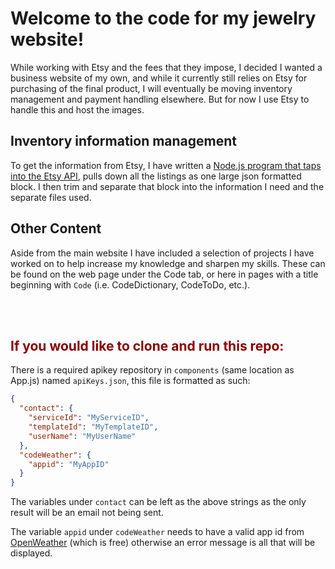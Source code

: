 # Welcome to the code for my jewelry website!

While working with Etsy and the fees that they impose, I decided I wanted a business website of my own, and while it currently still relies on Etsy for purchasing of the final product, I will eventually be moving inventory management and payment handling elsewhere. But for now I use Etsy to handle this and host the images.

## Inventory information management

To get the information from Etsy, I have written a [Node.js program that taps into the Etsy API](https://github.com/phoenix239/EtsyGrabber), pulls down all the listings as one large json formatted block. I then trim and separate that block into the information I need and the separate files used.

## Other Content

Aside from the main website I have included a selection of projects I have worked on to help increase my knowledge and sharpen my skills. These can be found on the web page under the Code tab, or here in pages with a title beginning with `Code` (i.e. CodeDictionary, CodeToDo, etc.).

<br><br>

<h2 style="color:#8a0000"><strong>If you would like to clone and run this repo:</strong></h2>

There is a required apikey repository in `components` (same location as App.js) named `apiKeys.json`, this file is formatted as such:

```JSON
{
  "contact": {
    "serviceId": "MyServiceID",
    "templateId": "MyTemplateID",
    "userName": "MyUserName"
  },
  "codeWeather": {
    "appid": "MyAppID"
  }
}
```

The variables under `contact` can be left as the above strings as the only result will be an email not being sent.

The variable `appid` under `codeWeather` needs to have a valid app id from [OpenWeather](https://openweathermap.org/) (which is free) otherwise an error message is all that will be displayed.
